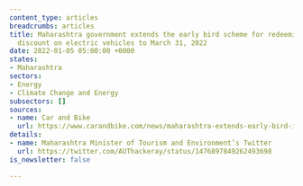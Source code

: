 ```yaml
---
content_type: articles
breadcrumbs: articles
title: Maharashtra government extends the early bird scheme for redeeming an initial
  discount on electric vehicles to March 31, 2022
date: 2022-01-05 05:00:00 +0000
states:
- Maharashtra
sectors:
- Energy
- Climate Change and Energy
subsectors: []
sources:
- name: Car and Bike
  url: https://www.carandbike.com/news/maharashtra-extends-early-bird-incentive-scheme-for-electric-vehicles-till-march-31-2682878
details:
- name: Maharashtra Minister of Tourism and Environment’s Twitter
  url: https://twitter.com/AUThackeray/status/1476897849262493698
is_newsletter: false

---
```

